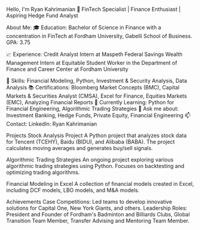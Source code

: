 Hello, I'm Ryan Kahrimanian 👋
FinTech Specialist | Finance Enthusiast | Aspiring Hedge Fund Analyst 

About Me:
🎓 Education: Bachelor of Science in Finance with a concentration in FinTech at Fordham University, Gabelli School of Business. GPA: 3.75

📈 Experience:
Credit Analyst Intern at Maspeth Federal Savings
Wealth Management Intern at Equitable
Student Worker in the Department of Finance and Career Center at Fordham University

💼 Skills: Financial Modeling, Python, Investment & Security Analysis, Data Analysis
📚 Certifications: Bloomberg Market Concepts (BMC), Capital Markets & Securities Analyst (CMSA), Excel for Finance, Equities Markets (EMC), Analyzing Financial Reports
🌱 Currently Learning: Python for Financial Engineering, Algorithmic Trading Strategies
💬 Ask me about: Investment Banking, Hedge Funds, Private Equity, Financial Engineering
📫 Contact: LinkedIn: Ryan Kahrimanian

Projects
Stock Analysis Project
A Python project that analyzes stock data for Tencent (TCEHY), Baidu (BIDU), and Alibaba (BABA). The project calculates moving averages and generates buy/sell signals.

Algorithmic Trading Strategies
An ongoing project exploring various algorithmic trading strategies using Python. Focuses on backtesting and optimizing trading algorithms.

Financial Modeling in Excel
A collection of financial models created in Excel, including DCF models, LBO models, and M&A models.

Achievements
Case Competitions: Led teams to develop innovative solutions for Capital One, New York Giants, and others.
Leadership Roles: President and Founder of Fordham's Badminton and Billiards Clubs, Global Transition Team Member, Transfer Advising and Mentoring Team Member.
